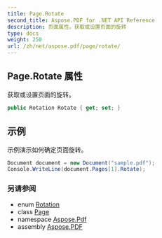 ```yaml
---
title: Page.Rotate
second_title: Aspose.PDF for .NET API Reference
description: 页面属性。获取或设置页面的旋转
type: docs
weight: 250
url: /zh/net/aspose.pdf/page/rotate/
---
```

## Page.Rotate 属性

获取或设置页面的旋转。

```csharp
public Rotation Rotate { get; set; }
```

## 示例

示例演示如何确定页面旋转。

```csharp
Document document = new Document("sample.pdf");
Console.WriteLine(document.Pages[1].Rotate);
```

### 另请参阅

* enum [Rotation](../../rotation/)
* class [Page](../)
* namespace [Aspose.Pdf](../../../aspose.pdf/)
* assembly [Aspose.PDF](../../../)